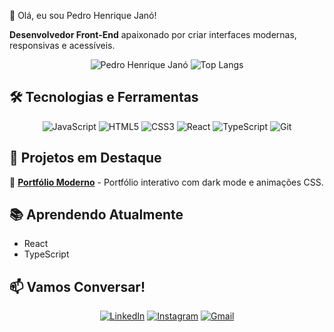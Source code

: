 👋 Olá, eu sou Pedro Henrique Janó!  

**Desenvolvedor Front-End** apaixonado por criar interfaces modernas, responsivas e acessíveis.  

<div align="center">
  
  ![Pedro Henrique Janó](https://github-readme-stats.vercel.app/api?username=Pedrojano&custom_title=Pedro%20Henrique%20Janó&show_icons=true&theme=radical&hide_border=true&title_color=58A6FF&icon_color=1F6FEB)
  ![Top Langs](https://github-readme-stats.vercel.app/api/top-langs/?username=Pedrojano&layout=compact&theme=radical&hide_border=true&langs_count=6)

</div>

## 🛠 **Tecnologias e Ferramentas**  

<div style="display: inline_block" align="center">
  
  ![JavaScript](https://img.shields.io/badge/JavaScript-F7DF1E?style=for-the-badge&logo=javascript&logoColor=black)
  ![HTML5](https://img.shields.io/badge/HTML5-E34F26?style=for-the-badge&logo=html5&logoColor=white)
  ![CSS3](https://img.shields.io/badge/CSS3-1572B6?style=for-the-badge&logo=css3&logoColor=white)
  ![React](https://img.shields.io/badge/React-61DAFB?style=for-the-badge&logo=react&logoColor=black)
  ![TypeScript](https://img.shields.io/badge/TypeScript-3178C6?style=for-the-badge&logo=typescript&logoColor=white)
  ![Git](https://img.shields.io/badge/Git-E44C30?style=for-the-badge&logo=git&logoColor=white)
  
</div>

## 🌟 **Projetos em Destaque**  

🔹 **[Portfólio Moderno](link-repo)** - Portfólio interativo com dark mode e animações CSS.   

## 📚 **Aprendendo Atualmente**  

-  React 
-  TypeScript 
 
## 📫 **Vamos Conversar!**  

<div align="center">
  
  [![LinkedIn](https://img.shields.io/badge/LinkedIn-0077B5?style=for-the-badge&logo=linkedin&logoColor=white)](https://www.linkedin.com/in/pedro-henrique-c-72a86911a)
  [![Instagram](https://img.shields.io/badge/Instagram-E4405F?style=for-the-badge&logo=instagram&logoColor=white)](https://instagram.com/pedro_henrique_22_/)
  [![Gmail](https://img.shields.io/badge/Gmail-D14836?style=for-the-badge&logo=gmail&logoColor=white)](mailto:pedrino022@gmail.com) 
</div>

